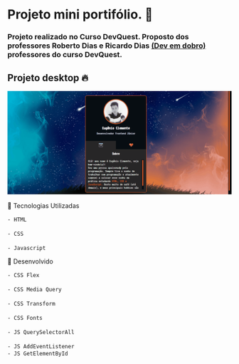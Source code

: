 # Projeto mini portifólio.  🚀

### Projeto realizado no Curso DevQuest. Proposto dos professores Roberto Dias e Ricardo Dias [(Dev em dobro)](https://www.instagram.com/devemdobro/) professores do curso DevQuest.

## Projeto desktop 🔥

 [<img src="/src/imagens/projeto-portifolio.gif" alt="Projeto mini portifolio">]()

📌  Tecnologias Utilizadas 
````
- HTML

- CSS 

- Javascript 
````

📌  Desenvolvido
````
- CSS Flex 

- CSS Media Query

- CSS Transform

- CSS Fonts

- JS QuerySelectorAll

- JS AddEventListener
- JS GetElementById
````

